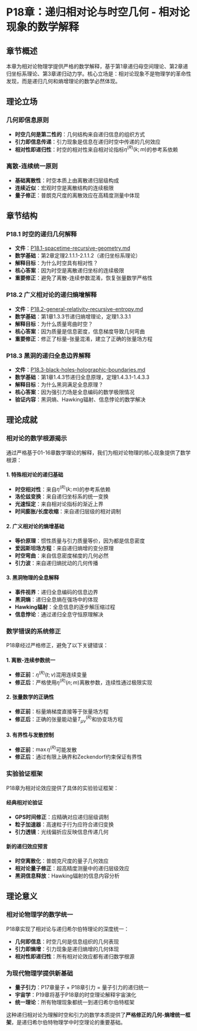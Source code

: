 # P18章：递归相对论与时空几何 - 相对论现象的数学解释

## 章节概述

本章为相对论物理学提供严格的数学解释，基于第1章递归母空间理论、第2章递归坐标系理论、第3章递归动力学。核心立场是：相对论现象不是物理学的革命性发现，而是递归几何和熵增理论的数学必然体现。

## 理论立场

### **几何即信息原则**
- **时空几何是第二性的**：几何结构来自递归信息的组织方式
- **引力即信息传递**：引力现象是信息在递归时空中传递的几何效应
- **相对性即递归性**：时空的相对性来自相对论指标$\eta^{(R)}(k; m)$的参考系依赖

### **离散-连续统一原则**
- **基础离散性**：时空本质上由离散递归层级构成
- **连续近似**：宏观时空是离散结构的连续极限
- **量子修正**：普朗克尺度的离散效应在高精度测量中体现

## 章节结构

### P18.1 时空的递归几何解释
- **文件**：[P18.1-spacetime-recursive-geometry.md](./P18.1-spacetime-recursive-geometry.md)
- **数学基础**：第2章定理2.1.1.1-2.1.1.2（递归坐标系理论）
- **解释目标**：为什么时空具有相对性？
- **核心答案**：因为时空是离散递归坐标的连续极限
- **重要修正**：避免了离散-连续参数混淆，恢复张量数学严格性

### P18.2 广义相对论的递归熵增解释
- **文件**：[P18.2-general-relativity-recursive-entropy.md](./P18.2-general-relativity-recursive-entropy.md)
- **数学基础**：第1章1.3.3节递归熵增理论，定理1.3.3.1
- **解释目标**：为什么质量弯曲时空？
- **核心答案**：因为质量是信息密度，信息梯度导致几何弯曲
- **重要修正**：修正了标量-张量混淆，建立了正确的张量场方程

### P18.3 黑洞的递归全息边界解释
- **文件**：[P18.3-black-holes-holographic-boundaries.md](./P18.3-black-holes-holographic-boundaries.md)
- **数学基础**：第1章1.4.3节递归全息原理，定理1.4.3.1-1.4.3.3
- **解释目标**：为什么黑洞满足全息原理？
- **核心答案**：因为强引力场是全息编码的数学极限情况
- **验证内容**：黑洞熵、Hawking辐射、信息悖论的数学解决

## 理论成就

### **相对论的数学根源揭示**

通过严格基于01-16章数学理论的解释，我们为相对论物理的核心现象提供了数学根源：

#### **1. 特殊相对论的递归基础**
- **时空相对性**：来自$\eta^{(R)}(k; m)$的参考系依赖
- **洛伦兹变换**：来自递归坐标系的统一变换
- **光速恒定**：来自相对论指标的渐近上界
- **时间膨胀/长度收缩**：来自递归层级的相对调制

#### **2. 广义相对论的熵增基础**
- **等价原理**：惯性质量与引力质量等价，因为都是信息密度
- **爱因斯坦场方程**：来自递归熵增的变分原理
- **时空弯曲**：来自信息密度梯度的几何必然
- **引力波**：来自递归熵扰动的几何传播

#### **3. 黑洞物理的全息解释**
- **事件视界**：递归全息编码的信息边界
- **黑洞熵**：递归全息熵在强场中的体现
- **Hawking辐射**：全息信息的逐步解压缩过程
- **信息悖论**：通过递归全息守恒原理解决

### **数学错误的系统修正**

P18章经过严格修正，避免了以下关键错误：

#### **1. 离散-连续参数统一**
- **修正前**：$\eta^{(R)}(t; v)$混用连续变量
- **修正后**：严格使用$\eta^{(R)}(n; m)$离散参数，连续性通过极限实现

#### **2. 张量数学的正确性**
- **修正前**：标量熵梯度直接等于张量场方程
- **修正后**：正确的张量能动量$T_{\mu\nu}^{(R)}$和协变场方程

#### **3. 有界性与发散控制**
- **修正前**：$\max \eta^{(R)}$可能发散
- **修正后**：通过有限上确界和Zeckendorf约束保证有界性

### **实验验证框架**

P18章为相对论效应提供了具体的实验验证框架：

#### **经典相对论验证**
- **GPS时间修正**：应精确对应递归层级调制
- **粒子加速器**：高速粒子行为应符合递归变换
- **引力透镜**：光线偏折应反映信息传递几何

#### **新的递归效应预言**
- **时空离散化**：普朗克尺度的量子几何效应
- **相对论量子修正**：超高精度测量中的递归层级效应
- **黑洞信息释放**：Hawking辐射的信息内容分析

## 理论意义

### **相对论物理学的数学统一**

P18章实现了相对论与递归希尔伯特理论的深度统一：
- **几何即信息**：时空几何是信息组织的几何表现
- **引力即熵增**：引力现象是递归熵增的几何体现
- **相对性即递归性**：所有相对论效应都有递归数学根源

### **为现代物理学提供新基础**

- **量子引力**：P17章量子 + P18章引力 = 量子引力的递归统一
- **宇宙学**：P19章将基于P18章的时空理论解释宇宙演化
- **统一理论**：所有物理现象都统一到递归希尔伯特框架

这种递归相对论为理解时空和引力的数学本质提供了**严格修正的几何-熵增统一框架**，是递归希尔伯特物理学中时空理论的重要基础。